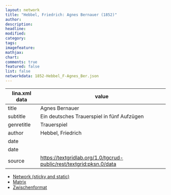```yaml
---
layout: network
title: "Hebbel, Friedrich: Agnes Bernauer (1852)"
author:
description:
headline:
modified:
category:
tags:
imagefeature: 
mathjax: 
chart: 
comments: true
featured: false
list: false
networkdata: 1852-Hebbel_F-Agnes_Ber.json
---
```

lina.xml data  | value
------------- | -------------
title|Agnes Bernauer
subtitle|Ein deutsches Trauerspiel in fünf Aufzügen
genretitle|Trauerspiel
author|Hebbel, Friedrich
date|
date|
source|https://textgridlab.org/1.0/tgcrud-public/rest/textgrid:pksn.0/data


* [Network (sticky and static)](/network43)
* [Matrix](/matrix43)
* [Zwischenformat](/lina43 )
